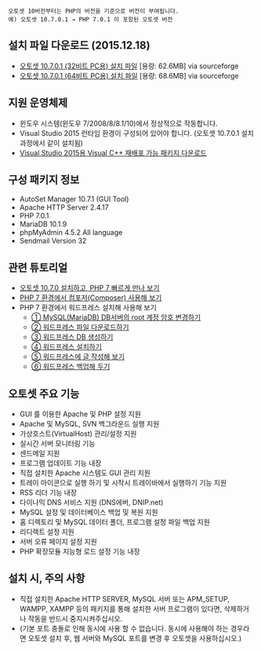 ```
오토셋 10버전부터는 PHP의 버전을 기준으로 버전이 부여됩니다.
예) 오토셋 10.7.0.1 → PHP 7.0.1 이 포함된 오토셋 버전
```

## 설치 파일 다운로드 (2015.12.18)

* [오토셋 10.7.0.1 (32비트 PC용) 설치 파일](https://sourceforge.net/projects/project-autoset/files/AutoSet10.7.0.1/AutoSet10.7.0.1_x86.exe/download) [용량: 62.6MB] via sourceforge
* [오토셋 10.7.0.1 (64비트 PC용) 설치 파일](https://sourceforge.net/projects/project-autoset/files/AutoSet10.7.0.1/AutoSet10.7.0.1_x64.exe/download) [용량: 68.6MB] via sourceforge

## 지원 운영체제
* 윈도우 시스템(윈도우 7/2008/8/8.1/10)에서 정상적으로 작동합니다.
* Visual Studio 2015 런타임 환경이 구성되어 있어야 합니다. (오토셋 10.7.0.1 설치 과정에서 같이 설치됨)
* [Visual Studio 2015용 Visual C++ 재배포 가능 패키지 다운로드](https://www.microsoft.com/ko-kr/download/details.aspx?id=48145)

## 구성 패키지 정보
* AutoSet Manager 10.7.1 (GUI Tool)
* Apache HTTP Server 2.4.17
* PHP 7.0.1
* MariaDB 10.1.9
* phpMyAdmin 4.5.2 All language
* Sendmail Version 32

## 관련 튜토리얼

* [오토셋 10.7.0 설치하고, PHP 7 빠르게 만나 보기](http://blog.naver.com/kinor/220559973566)
* [PHP 7 환경에서 컴포저(Composer) 사용해 보기](http://blog.naver.com/kinor/220560396767)
* PHP 7 환경에서 워드프레스 설치해 사용해 보기
  * [① MySQL(MariaDB) DB서버의 root 계정 암호 변경하기](http://blog.naver.com/kinor/220560168980)
  * [② 워드프레스 파일 다운로드하기](http://blog.naver.com/kinor/220560173563)
  * [③ 워드프레스 DB 생성하기](http://blog.naver.com/kinor/220560181787)
  * [④ 워드프레스 설치하기](http://blog.naver.com/kinor/220560191337)
  * [⑤ 워드프레스에 글 작성해 보기](http://blog.naver.com/kinor/220560196698)
  * [⑥ 워드프레스 백업해 두기](http://blog.naver.com/kinor/220560205879)

## 오토셋 주요 기능

* GUI 를 이용한 Apache 및 PHP 설정 지원
* Apache 및 MySQL, SVN 백그라운드 실행 지원
* 가상호스트(VirtualHost) 관리/설정 지원
* 실시간 서버 모니터링 기능
* 센드메일 지원
* 프로그램 업데이트 기능 내장
* 직접 설치한 Apache 시스템도 GUI 관리 지원
* 트레이 아이콘으로 실행 하기 및 시작시 트레이바에서 실행하기 기능 지원
* RSS 리더 기능 내장
* 다이나믹 DNS 서비스 지원 (DNS에버, DNIP.net)
* MySQL 설정 및 데이터베이스 백업 및 복원 지원
* 홈 디렉토리 및 MySQL 데이터 폴더, 프로그램 설정 파일 백업 지원
* 리디렉트 설정 지원
* 서버 오류 페이지 설정 지원
* PHP 확장모듈 지능형 로드 설정 기능 내장

## 설치 시, 주의 사항

* 직접 설치한 Apache HTTP SERVER, MySQL 서버 또는 APM_SETUP, WAMPP, XAMPP 등의 패키지를 통해 설치한 서버 프로그램이 있다면, 삭제하거나 작동을 반드시 중지시켜주십시오.
* (기본 포트 충돌로 인해 동시에 사용 할 수 없습니다. 동시에 사용해야 하는 경우라면 오토셋 설치 후, 웹 서버와 MySQL 포트를 변경 후 오토셋을 사용하십시오.)

